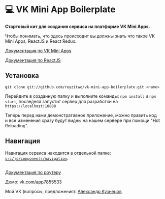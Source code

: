 # 💻 VK Mini App Boilerplate
**Стартовый кит для создания сервиса на платформе VK Mini Apps.**

Чтобы понимать, что здесь происходит вы должны знать что такое VK Mini Apps,  ReactJS и React Redux.

[Документация по VK Mini Apps](https://vk.com/dev/vk_apps_docs)

[Документация по ReactJS](https://ru.reactjs.org/docs/getting-started.html)

## Установка
`git clone git://github.com/reyzitwo/vk-mini-app-boilerplate.git <name>`

Перейдите в созданную папку и выполните команды: `npm install` и `npm start`, последняя запустит сервер для разработки на `https://localhost:10888`

Теперь перед нами демонстративное приложение, можно править код и все изменения сразу будут видны на нашем сервере при помощи "Hot Reloading".

## Навигация
Навигация сервиса находится в отдельной папке: [`src/js/components/navigation`](https://github.com/reyzitwo/vk-mini-app-boilerplate/tree/main/src/js/components/navigation).

##

[Документация по роутеру](https://github.com/alexz9/react-router-vkminiapps)

Демо: [vk.com/app7855533](https://vk.com/app7855533)

Мой VK (вопросы, предложения): [Александр Кузнецов](https://vk.me/id566935204)
